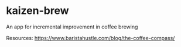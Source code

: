 # kaizen-brew
An app for incremental improvement in coffee brewing

Resources:
https://www.baristahustle.com/blog/the-coffee-compass/
